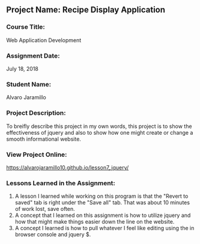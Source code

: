 ## Project Name:  Recipe Display Application

### Course Title:
Web Application Development

### Assignment Date:  
July 18, 2018

### Student Name:  
Alvaro Jaramillo

### Project Description:
To breifly describe this project in my own words, this project is to show the effectiveness of jquery and also to show how one might create or change a smooth informational website. 

### View Project Online:
https://alvarojaramillo10.github.io/lesson7_jquery/

### Lessons Learned in the Assignment:
1. A lesson I learned while working on this program is that the "Revert to saved" tab is right under the "Save all" tab. That was about 10 minutes of work lost, save often.
2. A concept that I learned on this assignment is how to utilize jquery and how that might make things easier down the line on the website.
3. A concept I learned is how to pull whatever I feel like editing using the in browser console and jquery $.

